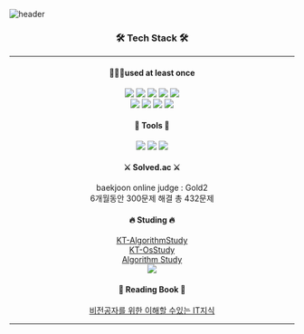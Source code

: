 ![header](https://capsule-render.vercel.app/api?type=waving&color=auto&height=200&section=header&text=Blind%20names&fontSize=70&fontAlign=70&fontColor=fff)
<h3 align = "center"><strong>🛠️ Tech Stack 🛠️</strong></h3>
 
____

<div align="center">
<h4 align="center">👨🏻‍💻used at least once</h4>
</div>
<div align="center">
<img src="https://img.shields.io/badge/python-3776AB?style=flat-square&logo=python&logoColor=white"/>
<img src="https://img.shields.io/badge/HTML5-E34F26?style=flat-squared&logo=HTML5&logoColor=white" />
<img src="https://img.shields.io/badge/CSS3-1572B6?style=flat-square&logo=CSS3&logoColor=white"/>
<img src="https://img.shields.io/badge/JavaScript-F7DF1E?style=flat-square&logo=JavaScript&logoColor=white"/>
<img src="https://img.shields.io/badge/React-61DAFB?style=flat-square&logo=React&logoColor=white"/>
</div>

<div align="center">
<img src="https://img.shields.io/badge/MongoDB-47A248?style=flat-square&logo=MongoDB&logoColor=white"/>
<img src="https://img.shields.io/badge/Jupyter-F37626?style=flat-square&logo=Jupyter&logoColor=white"/>
<img src="https://img.shields.io/badge/Node.js-339933?style=flat-square&logo=Node.js&logoColor=white"/>
<img src="https://img.shields.io/badge/Express-000000?style=flat-square&logo=Express&logoColor=white"/>
</div>
 
<h4 align ="center">🔧 Tools 🔧</h4>
<div align ="center">
<img src="https://img.shields.io/badge/Github-181717?style=flat-square&logo=Github&logoColor=white"/>
<img src="https://img.shields.io/badge/Git-F05032?style=flat-square&logo=Git&logoColor=white"/>
<img src="https://img.shields.io/badge/Visual Studio Code-007ACC?style=flat-square&logo=Visual Studio Code&logoColor=white"/>
</div>

<h4 align="center">⚔️ Solved.ac ⚔️</h4>

<div align="center">
 
 baekjoon online judge : Gold2<br>
 6개월동안 300문제 해결 총 432문제

</div>

<h4 align="center">🔥 Studing 🔥</h4>
<div align ="center">
<a href="https://github.com/Junobee25/KT-AlgorithmStudy/tree/develop">KT-AlgorithmStudy</a>
</div>
<div align ="center">
<a href="https://github.com/Junobee25/OS-Study/tree/develop">KT-OsStudy</a>
</div>
<div align = "center">
<a href = "https://sustaining-nightshade-275.notion.site/Algorithm-ae171c01009b4f7d816efac139f2e0df">Algorithm Study</a>
</div>
<div align = "center">
<img src="https://img.shields.io/badge/SpringBoot-6DB33F?style=flat-square&logo=SpringBoot&logoColor=white"/>
</div>
<h4 align="center">📘 Reading Book 📘</h4>
  
<div align="center">
<a href="https://www.coupang.com/vp/products/1832148931?itemId=3116209690&vendorItemId=71103933866&src=1042503&spec=10304982&addtag=400&ctag=1832148931&lptag=10304982I3116209690&itime=20230103145741&pageType=PRODUCT&pageValue=1832148931&wPcid=16709852098778893272789&wRef=&wTime=20230103145741&redirect=landing&gclid=Cj0KCQiAnsqdBhCGARIsAAyjYjRbQpy0tnLStNNlL2pt-w1GfHFa0GNXO5BGBMApRTqtVpJscpUhq9waAhA_EALw_wcB&campaignid=18626086777&adgroupid=&isAddedCart=">비전공자를 위한 이해할 수있는 IT지식</a>
</div>

___


 

